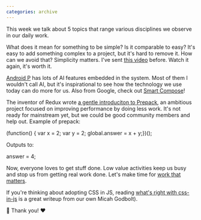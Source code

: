 ```yaml
---
categories: archive
---
```


This week we talk about 5 topics that range various disciplines we observe in our daily work.

What does it mean for something to be simple? Is it comparable to easy? It's easy to add something complex to a project, but it's hard to remove it. How can we avoid that? Simplicity matters. I've sent [this video](https://www.youtube.com/watch?v=rI8tNMsozo0 "https://www.youtube.com/watch?v=rI8tNMsozo0") before. Watch it again, it's worth it.

[Android P](https://www.theverge.com/2018/5/8/17327302/android-p-update-new-features-changes-video-google-io-2018 "https://www.theverge.com/2018/5/8/17327302/android-p-update-new-features-changes-video-google-io-2018") has lots of AI features embedded in the system. Most of them I wouldn't call AI, but it's inspirational to see how the technology we use today can do more for us. Also from Google, check out [Smart Compose](https://www.blog.google/products/gmail/subject-write-emails-faster-smart-compose-gmail/ "https://www.blog.google/products/gmail/subject-write-emails-faster-smart-compose-gmail/")!

The inventor of Redux wrote [a gentle introduciton to Prepack](https://gist.github.com/gaearon/d85dccba72b809f56a9553972e5c33c4 "https://gist.github.com/gaearon/d85dccba72b809f56a9553972e5c33c4"), an ambitious project focused on improving performance by doing less work. It's not ready for mainstream yet, but we could be good community members and help out. Example of prepack:

(function() { var x \= 2; var y \= 2; global.answer \= x + y;})();

Outputs to:

answer \= 4;

Now, everyone loves to get stuff done. Low value activities keep us busy and stop us from getting real work done. Let's make time for [work that matters](https://medium.com/the-mission/want-to-improve-efficiency-stop-doing-low-value-work-41ad87e5c640 "https://medium.com/the-mission/want-to-improve-efficiency-stop-doing-low-value-work-41ad87e5c640").

If you're thinking about adopting CSS in JS, reading [what's right with css-in-js](https://micahgodbolt.com/blog/what-s-right-with-css-in-js/ "https://micahgodbolt.com/blog/what-s-right-with-css-in-js/") is a great writeup from our own Micah Godbolt).

🙇 Thank you! ❤️
